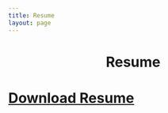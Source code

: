 ```yaml
---
title: Resume
layout: page
---
```


<h1 style="text-align: center;">Resume</h1>

<h1> <a href="/assets/downloadable/AlexanderWoodsResume.docx" download style="text-align: center;">Download Resume</a> </h1>